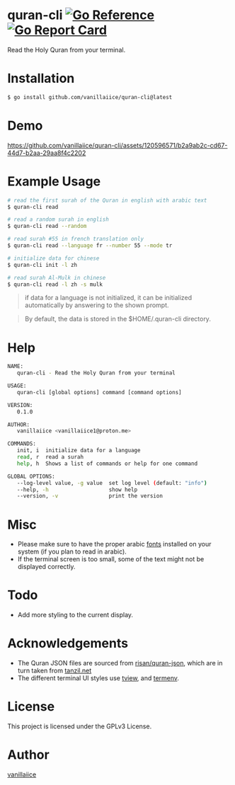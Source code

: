 # quran-cli [![Go Reference](https://pkg.go.dev/badge/golang.org/x/example.svg)](https://pkg.go.dev/github.com/vanillaiice/quran-cli) [![Go Report Card](https://goreportcard.com/badge/github.com/vanillaiice/quran-cli)](https://goreportcard.com/report/github.com/vanillaiice/quran-cli)

Read the Holy Quran from your terminal.

# Installation

```sh
$ go install github.com/vanillaiice/quran-cli@latest
```
# Demo

https://github.com/vanillaiice/quran-cli/assets/120596571/b2a9ab2c-cd67-44d7-b2aa-29aa8f4c2202

# Example Usage

```sh
# read the first surah of the Quran in english with arabic text
$ quran-cli read

# read a random surah in english
$ quran-cli read --random

# read surah #55 in french translation only
$ quran-cli read --language fr --number 55 --mode tr

# initialize data for chinese
$ quran-cli init -l zh

# read surah Al-Mulk in chinese
$ quran-cli read -l zh -s mulk
```

> if data for a language is not initialized, it can be initialized
> automatically by answering to the shown prompt.

> By default, the data is stored in the $HOME/.quran-cli directory.

# Help

```sh
NAME:
   quran-cli - Read the Holy Quran from your terminal

USAGE:
   quran-cli [global options] command [command options]

VERSION:
   0.1.0

AUTHOR:
   vanillaiice <vanillaiice1@proton.me>

COMMANDS:
   init, i  initialize data for a language
   read, r  read a surah
   help, h  Shows a list of commands or help for one command

GLOBAL OPTIONS:
   --log-level value, -g value  set log level (default: "info")
   --help, -h                   show help
   --version, -v                print the version
```

# Misc

- Please make sure to have the proper arabic [fonts](https://wiki.archlinux.org/title/Localization/Arabic#Fonts) installed on your system (if you plan to read in arabic).
- If the terminal screen is too small, some of the text might not be displayed correctly.

# Todo

- Add more styling to the current display.

# Acknowledgements

- The Quran JSON files are sourced from [risan/quran-json](https://github.com/risan/quran-json), which are in turn taken from [tanzil.net](https://tanzil.net/trans/en.transliteration)
- The different terminal UI styles use [tview](https://github.com/rivo/tview), and [termenv](https://github.com/muesli/termenv).

# License

This project is licensed under the GPLv3 License.

# Author

[vanillaiice](https://github.com/vanillaiice)
